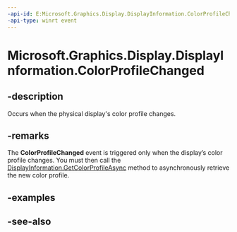 ```yaml
---
-api-id: E:Microsoft.Graphics.Display.DisplayInformation.ColorProfileChanged
-api-type: winrt event
---
```


# Microsoft.Graphics.Display.DisplayInformation.ColorProfileChanged

<!--
public event Windows.Foundation.TypedEventHandler<Microsoft.Graphics.Display.DisplayInformation,object> ColorProfileChanged;
-->

## -description

Occurs when the physical display's color profile changes.

## -remarks

The **ColorProfileChanged** event is triggered only when the display’s color profile changes. You must then call the [DisplayInformation.GetColorProfileAsync](displayinformation_getcolorprofileasync_1815252224.md) method to asynchronously retrieve the new color profile.

## -examples

## -see-also
